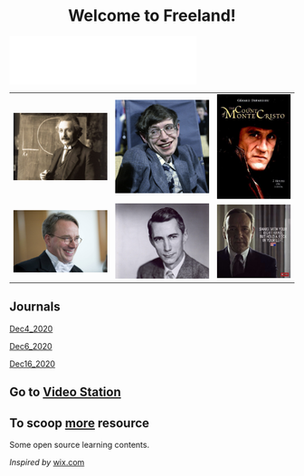 

<h1 align = "center">Welcome to Freeland!</h1>
<iframe frameborder="no" border="0" marginwidth="0" marginheight="0" width=330 height=86 src="//music.163.com/outchain/player?type=2&id=28762977&auto=1&height=66" align="center"></iframe>

<table><tr>  <td><img src="./figure/albert_einstein.jpg" border=0 ></td><td><img src="./figure/stephen_hawking.jpg" border=0 ></td> <td><img src="./figure/le_comte_de_monte_cristo.jpg" border=0 ></td></tr>
    <tr>
        <td><img src="./figure/Linus_Torvalds2.jpg" border=0></td><td><img src="./figure/claude_shannon.jpg" border=0 ></td><td><img src="./figure/frank_underwood.jpg" border=0></td>
    </tr>
</table>



## Journals

[Dec4_2020](./Journals/Dec4_2020.md)

[Dec6_2020](./Journals/Dec6_2020.md)

[Dec16_2020](./Journals/Dec16_2020.md)

## Go to [Video Station](./Video/video1.md)

## To scoop [more](https://github.com/dorm308/Share) resource

Some open source learning contents.



_Inspired by_ [wix.com](https://djmax96945147.wixsite.com/franktudor)













